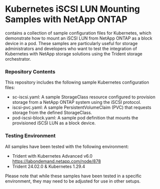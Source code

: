 # Kubernetes iSCSI LUN Mounting Samples with NetApp ONTAP
contains a collection of sample configuration files for Kubernetes, which demonstrate how to mount an iSCSI LUN from NetApp ONTAP as a block device in a pod. 
These samples are particularly useful for storage administrators and developers who want to test the integration of Kubernetes with NetApp storage solutions using the Trident storage orchestrator.

### Repository Contents
This repository includes the following sample Kubernetes configuration files:

* sc-iscsi.yaml: A sample StorageClass resource configured to provision storage from a NetApp ONTAP system using the iSCSI protocol.
* iscsi-pvc.yaml: A sample PersistentVolumeClaim (PVC) that requests storage from the defined StorageClass.
* pod-iscsi-block.yaml: A sample pod definition that mounts the provisioned iSCSI LUN as a block device.

### Testing Environment
All samples have been tested with the following environment:

* Trident with Kubernetes Advanced v6.0 <https://labondemand.netapp.com/node/878>
* Trident 24.02.0 & Kubernetes 1.29.4

Please note that while these samples have been tested in a specific environment, they may need to be adjusted for use in other setups.


